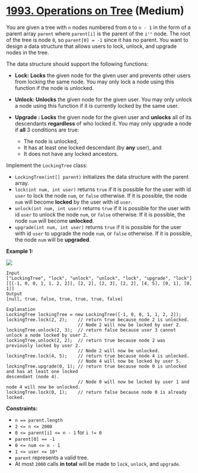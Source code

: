 # [1993. Operations on Tree][link] (Medium)

[link]: https://leetcode.com/problems/operations-on-tree/

You are given a tree with `n` nodes numbered from `0` to `n - 1` in the form of a parent array
`parent` where `parent[i]` is the parent of the `iᵗʰ` node. The root of the tree is node `0`, so
`parent[0] = -1` since it has no parent. You want to design a data structure that allows users to
lock, unlock, and upgrade nodes in the tree.

The data structure should support the following functions:

- **Lock:** **Locks** the given node for the given user and prevents other users from locking the
same node. You may only lock a node using this function if the node is unlocked.
- **Unlock: Unlocks** the given node for the given user. You may only unlock a node using this
function if it is currently locked by the same user.
- **Upgrade** **: Locks** the given node for the given user and **unlocks** all of its descendants
**regardless** of who locked it. You may only upgrade a node if **all** 3 conditions are true:

  - The node is unlocked,
  - It has at least one locked descendant (by **any** user), and
  - It does not have any locked ancestors.

Implement the `LockingTree` class:

- `LockingTree(int[] parent)` initializes the data structure with the parent array.
- `lock(int num, int user)` returns `true` if it is possible for the user with id `user` to lock the
node `num`, or `false` otherwise. If it is possible, the node `num` will become **locked** by the
user with id `user`.
- `unlock(int num, int user)` returns `true` if it is possible for the user with id `user` to unlock
the node `num`, or `false` otherwise. If it is possible, the node `num` will become **unlocked**.
- `upgrade(int num, int user)` returns `true` if it is possible for the user with id `user` to
upgrade the node `num`, or `false` otherwise. If it is possible, the node `num` will be
**upgraded**.

**Example 1:**

![](https://assets.leetcode.com/uploads/2021/07/29/untitled.png)

```
Input
["LockingTree", "lock", "unlock", "unlock", "lock", "upgrade", "lock"]
[[[-1, 0, 0, 1, 1, 2, 2]], [2, 2], [2, 3], [2, 2], [4, 5], [0, 1], [0, 1]]
Output
[null, true, false, true, true, true, false]

Explanation
LockingTree lockingTree = new LockingTree([-1, 0, 0, 1, 1, 2, 2]);
lockingTree.lock(2, 2);    // return true because node 2 is unlocked.
                           // Node 2 will now be locked by user 2.
lockingTree.unlock(2, 3);  // return false because user 3 cannot unlock a node locked by user 2.
lockingTree.unlock(2, 2);  // return true because node 2 was previously locked by user 2.
                           // Node 2 will now be unlocked.
lockingTree.lock(4, 5);    // return true because node 4 is unlocked.
                           // Node 4 will now be locked by user 5.
lockingTree.upgrade(0, 1); // return true because node 0 is unlocked and has at least one locked
descendant (node 4).
                           // Node 0 will now be locked by user 1 and node 4 will now be unlocked.
lockingTree.lock(0, 1);    // return false because node 0 is already locked.
```

**Constraints:**

- `n == parent.length`
- `2 <= n <= 2000`
- `0 <= parent[i] <= n - 1` for `i != 0`
- `parent[0] == -1`
- `0 <= num <= n - 1`
- `1 <= user <= 10⁴`
- `parent` represents a valid tree.
- At most `2000` calls **in total** will be made to `lock`, `unlock`, and `upgrade`.
